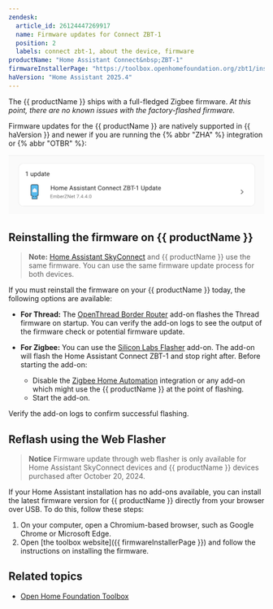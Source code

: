 ```yaml
---
zendesk:
  article_id: 26124447269917
  name: Firmware updates for Connect ZBT-1
  position: 2
  labels: connect zbt-1, about the device, firmware
productName: "Home Assistant Connect&nbsp;ZBT-1"
firmwareInstallerPage: "https://toolbox.openhomefoundation.org/zbt1/install"
haVersion: "Home Assistant 2025.4"
---
```


The {{ productName }} ships with a full-fledged Zigbee firmware. *At this point, there are no known issues with the factory-flashed firmware.*

Firmware updates for the {{ productName }} are natively supported in {{ haVersion }} and newer if you are running the {% abbr "ZHA" %} integration or {% abbr "OTBR" %}:

![Screenshot of update notification](/static/img/connect-zbt-1/connect-zbt-1_firmware_update_notification.png)

## Reinstalling the firmware on {{ productName }}

> **Note:** [Home Assistant SkyConnect](/hc/en-us/articles/26151953609117) and {{ productName }} use the same firmware. You can use the same firmware update process for both devices.

If you must reinstall the firmware on your {{ productName }} today, the following options are available:

- **For Thread:** The [OpenThread Border Router](https://my.home-assistant.io/redirect/supervisor_addon/?addon=core_openthread_border_router) add-on flashes the Thread firmware on startup. You can verify the add-on logs to see the output of the firmware check or potential firmware update.

- **For Zigbee:** You can use the [Silicon Labs Flasher](https://my.home-assistant.io/redirect/supervisor_addon/?addon=core_silabs_flasher) add-on. The add-on will flash the Home Assistant Connect&nbsp;ZBT-1 and stop right after. Before starting the add-on:
  - Disable the [Zigbee Home Automation](https://my.home-assistant.io/redirect/integration/?domain=zha) integration or any add-on which might use the {{ productName }} at the point of flashing.
  - Start the add-on.

Verify the add-on logs to confirm successful flashing.

## Reflash using the Web Flasher

> **Notice**
> Firmware update through web flasher is only available for Home Assistant SkyConnect devices and {{ productName }} devices purchased after October 20, 2024.

If your Home Assistant installation has no add-ons available, you can install the latest firmware version for {{ productName }} directly from your browser over USB. To do this, follow these steps:

1. On your computer, open a Chromium-based browser, such as Google Chrome or Microsoft Edge.
2. Open [the toolbox website]({{ firmwareInstallerPage }}) and follow the instructions on installing the firmware.

## Related topics

- [Open Home Foundation Toolbox](firmwareInstallerPage)
